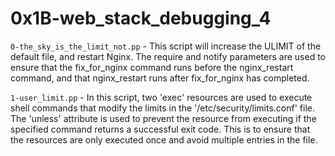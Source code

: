 # 0x1B-web_stack_debugging_4

`0-the_sky_is_the_limit_not.pp` - This script will increase the ULIMIT of the default file, and restart Nginx. The require and notify parameters are used to ensure that the fix_for_nginx command runs before the nginx_restart command, and that nginx_restart runs after fix_for_nginx has completed.

`1-user_limit.pp` - In this script, two 'exec' resources are used to execute shell commands that modify the limits in the '/etc/security/limits.conf' file. The 'unless' attribute is used to prevent the resource from executing if the specified command returns a successful exit code. This is to ensure that the resources are only executed once and avoid multiple entries in the file.
